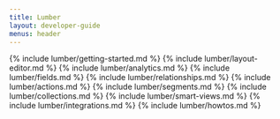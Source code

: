 ```yaml
---
title: Lumber
layout: developer-guide
menus: header
---
```


{% include lumber/getting-started.md %}
{% include lumber/layout-editor.md %}
{% include lumber/analytics.md %}
{% include lumber/fields.md %}
{% include lumber/relationships.md %}
{% include lumber/actions.md %}
{% include lumber/segments.md %}
{% include lumber/collections.md %}
{% include lumber/smart-views.md %}
{% include lumber/integrations.md %}
{% include lumber/howtos.md %}

<script type="text/javascript"> docsearch({
   apiKey: 'af3041a533369af9ec173043a713591f',
   indexName: 'forestadmin',
   inputSelector: '#search',
   debug: false,
   algoliaOptions: {
     facetFilters: ["technonology:Lumber"]
   }
});
</script>
